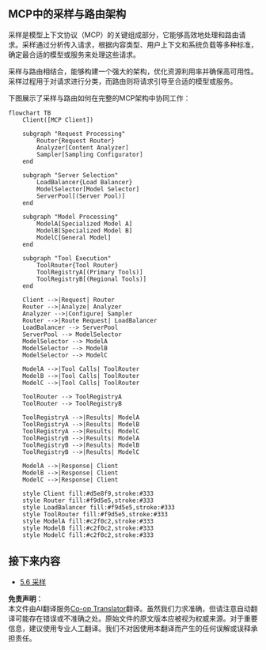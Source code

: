 <!--
CO_OP_TRANSLATOR_METADATA:
{
  "original_hash": "af40eab7bd6ebf7e607f982a5506a5b5",
  "translation_date": "2025-06-12T21:16:41+00:00",
  "source_file": "05-AdvancedTopics/mcp-routing/README.md",
  "language_code": "zh"
}
-->
## MCP中的采样与路由架构

采样是模型上下文协议（MCP）的关键组成部分，它能够高效地处理和路由请求。采样通过分析传入请求，根据内容类型、用户上下文和系统负载等多种标准，确定最合适的模型或服务来处理这些请求。

采样与路由相结合，能够构建一个强大的架构，优化资源利用率并确保高可用性。采样过程用于对请求进行分类，而路由则将请求引导至合适的模型或服务。

下图展示了采样与路由如何在完整的MCP架构中协同工作：

```mermaid
flowchart TB
    Client([MCP Client])
    
    subgraph "Request Processing"
        Router{Request Router}
        Analyzer[Content Analyzer]
        Sampler[Sampling Configurator]
    end
    
    subgraph "Server Selection"
        LoadBalancer{Load Balancer}
        ModelSelector[Model Selector]
        ServerPool[(Server Pool)]
    end
    
    subgraph "Model Processing"
        ModelA[Specialized Model A]
        ModelB[Specialized Model B]
        ModelC[General Model]
    end
    
    subgraph "Tool Execution"
        ToolRouter{Tool Router}
        ToolRegistryA[(Primary Tools)]
        ToolRegistryB[(Regional Tools)]
    end
    
    Client -->|Request| Router
    Router -->|Analyze| Analyzer
    Analyzer -->|Configure| Sampler
    Router -->|Route Request| LoadBalancer
    LoadBalancer --> ServerPool
    ServerPool --> ModelSelector
    ModelSelector --> ModelA
    ModelSelector --> ModelB
    ModelSelector --> ModelC
    
    ModelA -->|Tool Calls| ToolRouter
    ModelB -->|Tool Calls| ToolRouter
    ModelC -->|Tool Calls| ToolRouter
    
    ToolRouter --> ToolRegistryA
    ToolRouter --> ToolRegistryB
    
    ToolRegistryA -->|Results| ModelA
    ToolRegistryA -->|Results| ModelB
    ToolRegistryA -->|Results| ModelC
    ToolRegistryB -->|Results| ModelA
    ToolRegistryB -->|Results| ModelB
    ToolRegistryB -->|Results| ModelC
    
    ModelA -->|Response| Client
    ModelB -->|Response| Client
    ModelC -->|Response| Client
    
    style Client fill:#d5e8f9,stroke:#333
    style Router fill:#f9d5e5,stroke:#333
    style LoadBalancer fill:#f9d5e5,stroke:#333
    style ToolRouter fill:#f9d5e5,stroke:#333
    style ModelA fill:#c2f0c2,stroke:#333
    style ModelB fill:#c2f0c2,stroke:#333
    style ModelC fill:#c2f0c2,stroke:#333
```

## 接下来内容

- [5.6 采样](../mcp-sampling/README.md)

**免责声明**：  
本文件由AI翻译服务[Co-op Translator](https://github.com/Azure/co-op-translator)翻译。虽然我们力求准确，但请注意自动翻译可能存在错误或不准确之处。原始文件的原文版本应被视为权威来源。对于重要信息，建议使用专业人工翻译。我们不对因使用本翻译而产生的任何误解或误释承担责任。